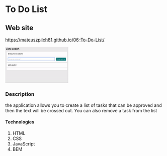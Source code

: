 # To Do List

## Web site

https://mateuszpilch81.github.io/06-To-Do-List/

<img src="images/ToDoList.gif" width="200"/>
<br>

### Description

the application allows you to create a list of tasks that can be approved and then the text will be crossed out. You can also remove a task from the list

#### Technologies

1. HTML
1. CSS
1. JavaScript
1. BEM
